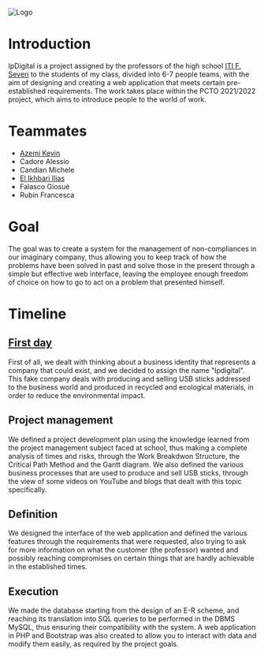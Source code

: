 ![Logo](/../design/logo/full_nobg_white.png?raw=true)

# Introduction
IpDigital is a project assigned by the professors of the high school [ITI F. Severi](https://www.itiseveripadova.edu.it/) to the students of my class, divided into 6-7 people teams, with the aim of designing and creating a web application that meets certain pre-established requirements.
The work takes place within the PCTO 2021/2022 project, which aims to introduce people to the world of work.

# Teammates
- [Azemi Kevin](https://github.com/Klay4)
- Cadore Alessio
- Candian Michele
- [El Ikhbari Ilias](https://github.com/BlackJekko)
- Falasco Giosuè
- Rubin Francesca

# Goal
The goal was to create a system for the management of non-compliances in our imaginary company, thus allowing you to keep track of how the problems have been solved in past and solve those in the present through a simple but effective web interface, leaving the employee enough freedom of choice on how to go to act on a problem that presented himself.

# Timeline
## [First day](https://github.com/PCTO-2122/dashboard-design)
First of all, we dealt with thinking about a business identity that represents a company that could exist, and we decided to assign the name "Ipdigital".
This fake company deals with producing and selling USB sticks addressed to the business world and produced in recycled and ecological materials, in order to reduce the environmental impact.

## Project management
We defined a project development plan using the knowledge learned from the project management subject faced at school, thus making a complete analysis of times and risks, through the Work Breakdwon Structure, the Critical Path Method and the Gantt diagram.
We also defined the various business processes that are used to produce and sell USB sticks, through the view of some videos on YouTube and blogs that dealt with this topic specifically.

## Definition
We designed the interface of the web application and defined the various features through the requirements that were requested, also trying to ask for more information on what the customer (the professor) wanted and possibly reaching compromises on certain things that are hardly achievable in the established times.

## Execution
We made the database starting from the design of an E-R scheme, and reaching its translation into SQL queries to be performed in the DBMS MySQL, thus ensuring their compatibility with the system.
A web application in PHP and Bootstrap was also created to allow you to interact with data and modify them easily, as required by the project goals.
